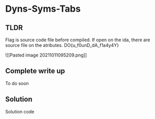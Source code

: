 # Dyns-Syms-Tabs
## TLDR
Flag is source code file before compiled. If open on the ida, there are source file on the atributes. DO{u_f0unD_dA_f1a4y4Y}

![[Pasted image 20211011095209.png]]

## Complete write up
To do soon

## Solution
Solution code